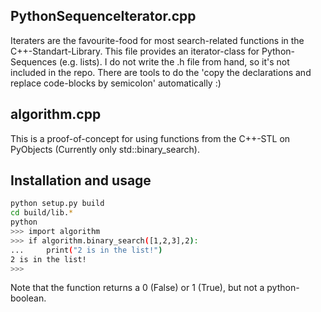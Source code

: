 PythonSequenceIterator.cpp
--------------------------

Iteraters are the favourite-food for most search-related functions in the
C++-Standart-Library. This file provides an iterator-class for Python-Sequences
(e.g. lists). I do not write the .h file from hand, so it's not included in
the repo. There are tools to do the 'copy the declarations and replace
code-blocks by semicolon' automatically :)

algorithm.cpp
-------------

This is a proof-of-concept for using functions from the C++-STL on PyObjects
(Currently only std::binary_search).

Installation and usage
----------------------
```bash
python setup.py build
cd build/lib.*
python
>>> import algorithm
>>> if algorithm.binary_search([1,2,3],2):
...     print("2 is in the list!")
2 is in the list!
>>>
```
Note that the function returns a 0 (False) or 1 (True), but not a python-boolean.
